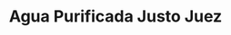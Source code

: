 ---
title: "Agua Purificada Justo Juez"
url: /san-cristobal-de-las-casas/agua-purificada-justo-juez/
shop: Wasser
---